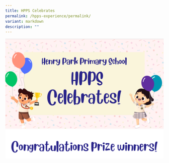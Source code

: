```yaml
---
title: HPPS Celebrates
permalink: /hpps-experience/permalink/
variant: markdown
description: ""
---
```

![](/images/HPPS_Celebrates.png)
![](/images/congrats.png)
